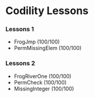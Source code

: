 # Codility Lessons

### Lessons 1

- FrogJmp (100/100)
- PermMissingElem (100/100)

### Lessons 2

- FrogRiverOne (100/100)
- PermCheck (100/100)
- MissingInteger (100/100)